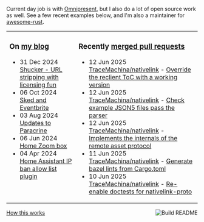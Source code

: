 Current day job is with [Omnipresent](https://www.omnipresent.com/), but I also do a lot of open source work as well. See a few recent examples below, and I'm also a maintainer for [awesome-rust](https://github.com/rust-unofficial/awesome-rust).

<table><tr><td valign="top">

### On [my blog](https://tevps.net/blog)
<!-- blog starts -->
* 31 Dec 2024 [Shucker - URL stripping with licensing fun](https://tevps.net/blog/2024/12/31/shucker-url-stripping-with-licensing-fun)
* 06 Oct 2024 [Sked and Eventbrite](https://tevps.net/blog/2024/10/06/sked-and-eventbrite)
* 03 Aug 2024 [Updates to Paracrine](https://tevps.net/blog/2024/08/03/updates-to-paracrine)
* 06 Jun 2024 [Home Zoom box](https://tevps.net/blog/2024/06/06/home-zoom-box)
* 04 Apr 2024 [Home Assistant IP ban allow list plugin](https://tevps.net/blog/2024/04/04/home-assistant-ip-ban-allow-list-plugin)
<!-- blog ends -->

</td><td valign="top">

### Recently [merged pull requests](https://github.com/search?o=desc&q=is%3Apr+author%3Apalfrey+-user%3Apalfrey+is%3Amerged+is%3Apublic&s=created&type=Issues)

<!-- prs starts -->
* 12 Jun 2025 [TraceMachina/nativelink](https://github.com/TraceMachina/nativelink) - [Override the reclient ToC with a working version](https://github.com/TraceMachina/nativelink/pull/1827)
* 12 Jun 2025 [TraceMachina/nativelink](https://github.com/TraceMachina/nativelink) - [Check example JSON5 files pass the parser](https://github.com/TraceMachina/nativelink/pull/1818)
* 12 Jun 2025 [TraceMachina/nativelink](https://github.com/TraceMachina/nativelink) - [Implements the internals of the remote asset protocol](https://github.com/TraceMachina/nativelink/pull/1816)
* 11 Jun 2025 [TraceMachina/nativelink](https://github.com/TraceMachina/nativelink) - [Generate bazel lints from Cargo.toml](https://github.com/TraceMachina/nativelink/pull/1820)
* 10 Jun 2025 [TraceMachina/nativelink](https://github.com/TraceMachina/nativelink) - [Re-enable doctests for nativelink-proto](https://github.com/TraceMachina/nativelink/pull/1824)
<!-- prs ends -->

</td></tr></table>

<a href="https://github.com/palfrey/palfrey/actions"><img src="https://github.com/palfrey/palfrey/workflows/Build%20README/badge.svg?branch=main" align="right" alt="Build README"></a> <a href="https://tevps.net/blog/2020/7/11/customising-github-profile-pages/">How this works</a>
